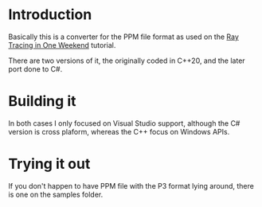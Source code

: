 # Introduction

Basically this is a converter for the PPM file format as used on the [Ray Tracing in One Weekend](https://raytracing.github.io/books/RayTracingInOneWeekend.html#outputanimage/theppmimageformat) tutorial.

There are two versions of it, the originally coded in C++20, and the later port done to C#.

# Building it

In both cases I only focused on Visual Studio support, although the C# version is cross plaform, whereas the C++ focus on Windows APIs.

# Trying it out

If you don't happen to have PPM file with the P3 format lying around, there is one on the samples folder.